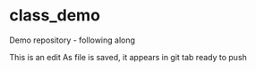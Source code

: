 # class_demo
Demo repository - following along

This is an edit
As file is saved, it appears in git tab ready to push
